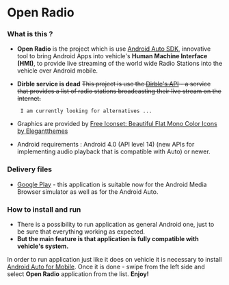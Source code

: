 # Open Radio #

### What is this ? ###

* **Open Radio** is the project which is use [Android Auto SDK](http://developer.android.com/auto/index.html), innovative tool to bring Android Apps into vehicle's **Human Machine Interface (HMI)**, to provide live streaming of the world wide Radio Stations into the vehicle over Android mobile.
* **Dirble service is dead** ~~This project is use the [Dirble's API](https://dirble.com/developer/api) - a service that provides a list of radio stations broadcasting their live stream on the Internet.~~

       I am currently looking for alternatives ...
  
* Graphics are provided by [Free Iconset: Beautiful Flat Mono Color Icons by Elegantthemes](http://www.iconarchive.com/show/beautiful-flat-one-color-icons-by-elegantthemes.html)
* Android requirements : Android 4.0 (API level 14) (new APIs for implementing audio playback that is compatible with Auto) or newer.

### Delivery files ###

* [Google Play](https://play.google.com/store/apps/details?id=com.yuriy.openradio) - this application is  suitable now for the Android Media Browser simulator as well as for the Android Auto.

### How to install and run ###
* There is a possibility to run application as general Android one, just to be sure that everything working as expected.
* **But the main feature is that application is fully compatible with vehicle's system.**

In order to run application just like it does on vehicle it is necessary to install [Android Auto for Mobile](https://play.google.com/store/apps/details?id=com.google.android.projection.gearhead&hl=en). Once it is done - swipe from the left side and select **Open Radio** application from the list. 
**Enjoy!**